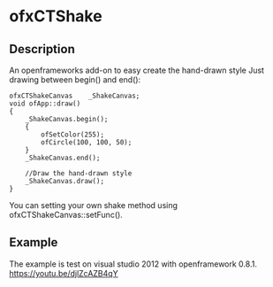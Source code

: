 ofxCTShake
====================

Description
-----------
An openframeworks add-on to easy create the hand-drawn style
Just drawing between begin() and end():

	ofxCTShakeCanvas	_ShakeCanvas;
	void ofApp::draw()
	{
		_ShakeCanvas.begin();
		{
			ofSetColor(255);
			ofCircle(100, 100, 50);
		}
		_ShakeCanvas.end();
		
		//Draw the hand-drawn style
		_ShakeCanvas.draw();
	}

You can setting your own shake method using ofxCTShakeCanvas::setFunc().

Example
-------
The example is test on visual studio 2012 with openframework 0.8.1.
https://youtu.be/djlZcAZB4qY
